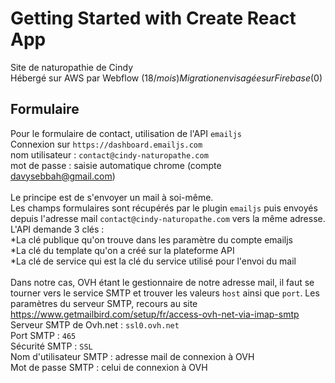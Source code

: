 # Getting Started with Create React App

Site de naturopathie de Cindy  
Hébergé sur AWS par Webflow (18$/mois)  
Migration envisagée sur Firebase (0$)  

## Formulaire

Pour le formulaire de contact, utilisation de l'API `emailjs`  
Connexion sur `https://dashboard.emailjs.com`  
nom utilisateur : `contact@cindy-naturopathe.com`  
mot de passe : saisie automatique chrome (compte davysebbah@gmail.com)  
<br />
Le principe est de s'envoyer un mail à soi-même.  
Les champs formulaires sont récupérés par le plugin `emailjs` puis envoyés depuis l'adresse mail `contact@cindy-naturopathe.com` vers la même adresse.  
L'API demande 3 clés :  
*La clé publique qu'on trouve dans les paramètre du compte emailjs  
*La clé du template qu'on a créé sur la plateforme API  
*La clé de service qui est la clé du service utilisé pour l'envoi du mail  
<br />
Dans notre cas, OVH étant le gestionnaire de notre adresse mail, il faut se tourner vers le service SMTP et trouver les valeurs `host` ainsi que `port`. Les paramètres du serveur SMTP, recours au site https://www.getmailbird.com/setup/fr/access-ovh-net-via-imap-smtp  
Serveur SMTP de Ovh.net : `ssl0.ovh.net`  
Port SMTP : `465`  
Sécurité SMTP : `SSL`  
Nom d'utilisateur SMTP : adresse mail de connexion à OVH  
Mot de passe SMTP : celui de connexion à OVH 